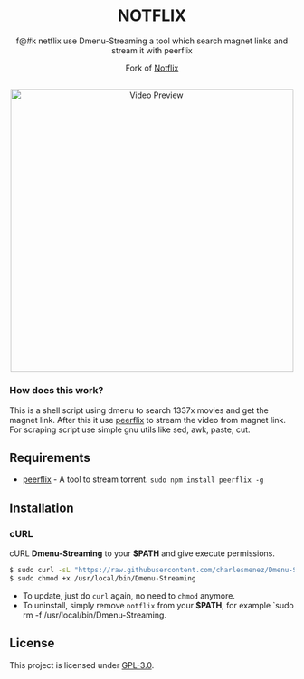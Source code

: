 <h1 align="center">NOTFLIX</h1>
<p align="center">f@#k netflix use Dmenu-Streaming a tool which search magnet links and stream it with peerflix</p>
<p align="center">Fork of <a href=https://github.com/Bugswriter/notflix>Notflix<a/></p>

##
<p align="center">
<img src="./preview.gif" alt="Video Preview" width="500px">
</p>


### How does this work?

This is a shell script using dmenu to search 1337x movies and get the magnet link.
After this it use [peerflix](https://github.com/mafintosh/peerflix) to stream the video from magnet link.
For scraping script use simple gnu utils like sed, awk, paste, cut.

## Requirements

* [peerflix](https://github.com/mafintosh/peerflix) - A tool to stream torrent. `sudo npm install peerflix -g`

## Installation

### cURL
cURL **Dmenu-Streaming** to your **$PATH** and give execute permissions.

```sh
$ sudo curl -sL "https://raw.githubusercontent.com/charlesmenez/Dmenu-Streaming/master/Dmenu-Streaming" -o /usr/local/bin/notflix
$ sudo chmod +x /usr/local/bin/Dmenu-Streaming
```
- To update, just do `curl` again, no need to `chmod` anymore.
- To uninstall, simply remove `notflix` from your **$PATH**, for example `sudo rm -f /usr/local/bin/Dmenu-Streaming.

## License
This project is licensed under [GPL-3.0](https://raw.githubusercontent.com/Illumina/licenses/master/gpl-3.0.txt).

